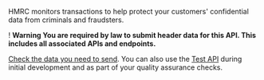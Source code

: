 HMRC monitors transactions to help protect your customers' confidential data from criminals and fraudsters. 

<div class="govuk-warning-text warning-icon-fix">
  <span class="govuk-warning-text__icon warning-icon-ui-fix" aria-hidden="true">!</span>
  <strong class="govuk-warning-text__text">
    <span class="govuk-warning-text__assistive">Warning</span>
    You are required by law to submit header data for this API. This includes all associated APIs and endpoints.
  </strong>
</div>

[Check the data you need to send](/guides/fraud-prevention/). You can also use the [Test API](/api-documentation/docs/api/service/txm-fph-validator-api/1.0) during initial development and as part of your quality assurance checks.
